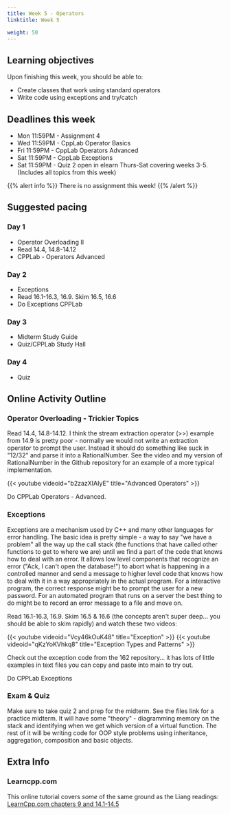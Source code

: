 ```yaml
---
title: Week 5 - Operators
linktitle: Week 5

weight: 50
---
```


## Learning objectives

Upon finishing this week, you should be able to:

-   Create classes that work using standard operators
-   Write code using exceptions and try/catch

## Deadlines this week

-   Mon 11:59PM - Assignment 4
-   Wed 11:59PM - CppLab Operator Basics
-   Fri 11:59PM - CppLab Operators Advanced
-   Sat 11:59PM - CppLab Exceptions
-   Sat 11:59PM - Quiz 2 open in elearn Thurs-Sat covering weeks 3-5.
    (Includes all topics from this week)

{{% alert info %}}
There is no assignment this week!
{{% /alert %}}

## Suggested pacing

### Day 1

-   Operator Overloading II
-   Read 14.4, 14.8-14.12
-   CPPLab - Operators Advanced

### Day 2

-   Exceptions
-   Read 16.1-16.3, 16.9. Skim 16.5, 16.6
-   Do Exceptions CPPLab

### Day 3

-   Midterm Study Guide
-   Quiz/CPPLab Study Hall

### Day 4

-   Quiz

## Online Activity Outline

### Operator Overloading - Trickier Topics

Read 14.4, 14.8-14.12. I think the stream extraction operator (\>\>)
example from 14.9 is pretty poor - normally we would not write an
extraction operator to prompt the user. Instead it should do something
like suck in "12/32" and parse it into a RationalNumber. See the video
and my version of RationalNumber in the Github repository for an example
of a more typical implementation.

{{< youtube videoid="b2zazXIAIyE" title="Advanced Operators" >}}

Do CPPLab Operators - Advanced.

### Exceptions

Exceptions are a mechanism used by C++ and many other languages for
error handling. The basic idea is pretty simple - a way to say "we have
a problem" all the way up the call stack (the functions that have called
other functions to get to where we are) until we find a part of the code
that knows how to deal with an error. It allows low level components
that recognize an error ("Ack, I can't open the database!") to abort
what is happening in a controlled manner and send a message to higher
level code that knows how to deal with it in a way appropriately in the
actual program. For a interactive program, the correct response might
be to prompt the user for a new password. For an automated program that
runs on a server the best thing to do might be to record an error message
to a file and move on.

Read 16.1-16.3, 16.9. Skim 16.5 & 16.6 (the concepts aren't super
deep... you should be able to skim rapidly) and watch these two videos:

{{< youtube videoid="Vcy46kOuK48" title="Exception" >}}
{{< youtube videoid="qKzYoKVhkq8" title="Exception Types and Patterns" >}}

Check out the exception code from the 162 repository... it has lots of
little examples in text files you can copy and paste into main to try out.

Do CPPLab Exceptions

### Exam & Quiz

Make sure to take quiz 2 and prep for the midterm. See the files
link for a practice midterm. It will have some "theory" -
diagramming memory on the stack and identifying when we get which
version of a virtual function. The rest of it will be writing code
for OOP style problems using inheritance, aggregation, composition
and basic objects.

## Extra Info

### Learncpp.com

This online tutorial covers *some* of the same ground as the Liang
readings:
[LearnCpp.com chapters 9 and 14.1-14.5](http://www.learncpp.com/)

